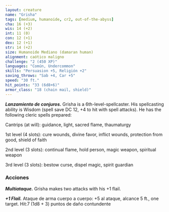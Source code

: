 ```yaml
---
layout: creature
name: "Grisha"
tags: [medium, humanoide, cr2, out-of-the-abyss]
cha: 16 (+3)
wis: 14 (+2)
int: 11 (0)
con: 12 (+1)
dex: 12 (+1)
str: 14 (+2)
size: Humanoide Mediano (damaran human)
alignment: caótico maligno
challenge: "2 (450 XP)"
languages: "Común, Undercommon"
skills: "Persuasion +5, Religión +2"
saving_throws: "Sab +4, Car +5"
speed: "30 ft."
hit_points: "33 (6d8+6)"
armor_class: "18 (chain mail, shield)"
---
```


***Lanzamiento de conjuros.*** Grisha is a 6th-level-spellcaster. His spellcasting ability is Wisdom (spell save DC 12, +4 to hit with spell attacks). He has the following cleric spells prepared:

Cantrips (at will): guidance, light, sacred flame, thaumaturgy

1st level (4 slots): cure wounds, divine favor, inflict wounds, protection from good, shield of faith

2nd level (3 slots): continual flame, hold person, magic weapon, spiritual weapon

3rd level (3 slots): bestow curse, dispel magic, spirit guardian

### Acciones

***Multiataque.*** Grisha makes two attacks with his +1 flail.

***+1 Flail.*** Ataque de arma cuerpo a cuerpo: +5 al ataque, alcance 5 ft., one target. Hit:7 (1d8 + 3) puntos de daño contundente